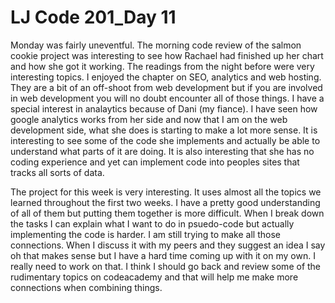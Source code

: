 # LJ Code 201_Day 11
Monday was fairly uneventful. The morning code review of the salmon cookie project was interesting to see how Rachael had finished up her chart and how she got it working. The readings from the night before were very interesting topics. I enjoyed the chapter on SEO, analytics and web hosting. They are a bit of an off-shoot from web development but if you are involved in web development you will no doubt encounter all of those things. I have a special interest in analaytics because of Dani (my fiance). I have seen how google analytics works from her side and now that I am on the web development side, what she does is starting to make a lot more sense. It is interesting to see some of the code she implements and actually be able to understand what parts of it are doing. It is also interesting that she has no coding experience and yet can implement code into peoples sites that tracks all sorts of data.

The project for this week is very interesting. It uses almost all the topics we learned throughout the first two weeks. I have a pretty good understanding of all of them but putting them together is more difficult. When I break down the tasks I can explain what I want to do in psuedo-code but actually implementing the code is harder. I am still trying to make all those connections. When I discuss it with my peers and they suggest an idea I say oh that makes sense but I have a hard time coming up with it on my own. I really need to work on that. I think I should go back and review some of the rudimentary topics on codeacademy and that will help me make more connections when combining things. 
